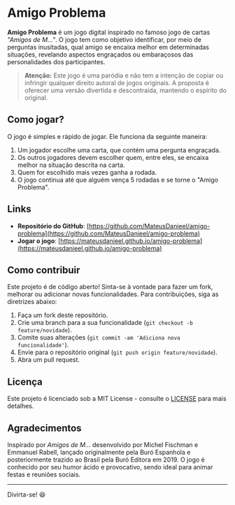 # Amigo Problema

**Amigo Problema** é um jogo digital inspirado no famoso jogo de cartas *"Amigos de M..."*. O jogo tem como objetivo identificar, por meio de perguntas inusitadas, qual amigo se encaixa melhor em determinadas situações, revelando aspectos engraçados ou embaraçosos das personalidades dos participantes.

> **Atenção:** Este jogo é uma paródia e não tem a intenção de copiar ou infringir qualquer direito autoral de jogos originais. A proposta é oferecer uma versão divertida e descontraída, mantendo o espírito do original.

## Como jogar?

O jogo é simples e rápido de jogar. Ele funciona da seguinte maneira:

1. Um jogador escolhe uma carta, que contém uma pergunta engraçada.
2. Os outros jogadores devem escolher quem, entre eles, se encaixa melhor na situação descrita na carta.
3. Quem for escolhido mais vezes ganha a rodada.
4. O jogo continua até que alguém vença 5 rodadas e se torne o "Amigo Problema".

## Links

- **Repositório do GitHub**: [https://github.com/MateusDanieel/amigo-problema](https://github.com/MateusDanieel/amigo-problema)
- **Jogar o jogo**: [https://mateusdanieel.github.io/amigo-problema](https://mateusdanieel.github.io/amigo-problema)

## Como contribuir

Este projeto é de código aberto! Sinta-se à vontade para fazer um fork, melhorar ou adicionar novas funcionalidades. Para contribuições, siga as diretrizes abaixo:

1. Faça um fork deste repositório.
2. Crie uma branch para a sua funcionalidade (`git checkout -b feature/novidade`).
3. Comite suas alterações (`git commit -am 'Adiciona nova funcionalidade'`).
4. Envie para o repositório original (`git push origin feature/novidade`).
5. Abra um pull request.

## Licença

Este projeto é licenciado sob a MIT License - consulte o [LICENSE](LICENSE) para mais detalhes.

## Agradecimentos

Inspirado por *Amigos de M...* desenvolvido por Michel Fischman e Emmanuel Rabell, lançado originalmente pela Buró Espanhola e posteriormente trazido ao Brasil pela Buró Editora em 2019. O jogo é conhecido por seu humor ácido e provocativo, sendo ideal para animar festas e reuniões sociais.

---
Divirta-se! 😆
